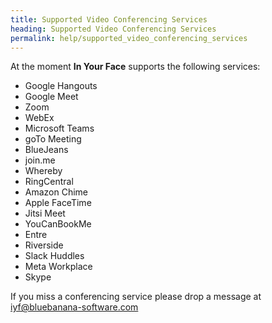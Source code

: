 ```yaml
---
title: Supported Video Conferencing Services
heading: Supported Video Conferencing Services
permalink: help/supported_video_conferencing_services
---
```


At the moment **In Your Face** supports the following services:

* Google Hangouts
* Google Meet
* Zoom
* WebEx
* Microsoft Teams
* goTo Meeting
* BlueJeans
* join.me
* Whereby
* RingCentral
* Amazon Chime
* Apple FaceTime
* Jitsi Meet
* YouCanBookMe
* Entre
* Riverside
* Slack Huddles
* Meta Workplace
* Skype

If you miss a conferencing service please drop a message at [iyf@bluebanana-software.com](mailto:iyf@bluebanana-software.com)
